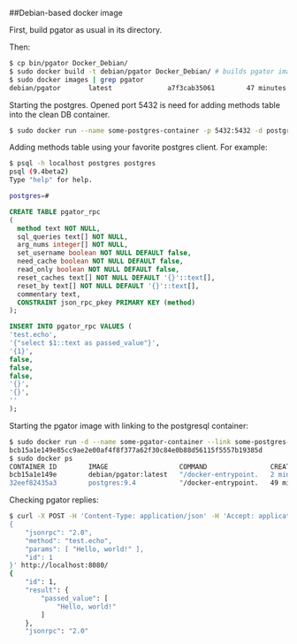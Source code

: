 ##Debian-based docker image

First, build pgator as usual in its directory.

Then:
```bash
$ cp bin/pgator Docker_Debian/
$ sudo docker build -t debian/pgator Docker_Debian/ # builds pgator image
$ sudo docker images | grep pgator
debian/pgator       latest              a7f3cab35061        47 minutes ago      211.9 MB
```

Starting the postgres. Opened port 5432 is need for adding methods table into the clean DB container.
```bash
$ sudo docker run --name some-postgres-container -p 5432:5432 -d postgres:9.4
```

Adding methods table using your favorite postgres client. For example:
```bash
$ psql -h localhost postgres postgres
psql (9.4beta2)
Type "help" for help.

postgres=#
```

```sql
CREATE TABLE pgator_rpc
(
  method text NOT NULL,
  sql_queries text[] NOT NULL,
  arg_nums integer[] NOT NULL,
  set_username boolean NOT NULL DEFAULT false,
  need_cache boolean NOT NULL DEFAULT false,
  read_only boolean NOT NULL DEFAULT false,
  reset_caches text[] NOT NULL DEFAULT '{}'::text[],
  reset_by text[] NOT NULL DEFAULT '{}'::text[],
  commentary text,
  CONSTRAINT json_rpc_pkey PRIMARY KEY (method)
);

INSERT INTO pgator_rpc VALUES (
'test.echo',
'{"select $1::text as passed_value"}',
'{1}',
false,
false,
false,
'{}',
'{}',
''
);
```

Starting the pgator image with linking to the postgresql container:
```bash
$ sudo docker run -d --name some-pgator-container --link some-postgres-container:db --publish=8080:8080 debian/pgator
bcb15a1e149e85cc9ae2e00af4f8f377a62f30c84e0b88d56115f5557b19385d
$ sudo docker ps
CONTAINER ID        IMAGE                  COMMAND                CREATED             STATUS              PORTS                    NAMES
bcb15a1e149e        debian/pgator:latest   "/docker-entrypoint.   2 minutes ago       Up 2 minutes        0.0.0.0:8080->8080/tcp   some-pgator-container     
32eef82435a3        postgres:9.4           "/docker-entrypoint.   49 minutes ago      Up 49 minutes       0.0.0.0:5432->5432/tcp   some-postgres-container
```

Checking pgator replies:
```bash
$ curl -X POST -H 'Content-Type: application/json' -H 'Accept: application/json' --data '
{
    "jsonrpc": "2.0",
    "method": "test.echo",
    "params": [ "Hello, world!" ],
    "id": 1
}' http://localhost:8080/
{
	"id": 1,
	"result": {
		"passed_value": [
			"Hello, world!"
		]
	},
	"jsonrpc": "2.0"
```
